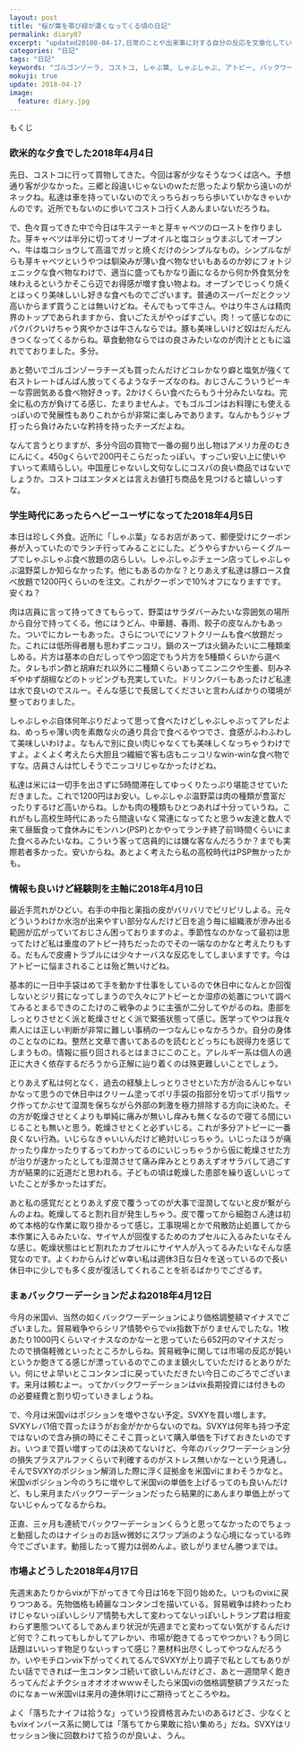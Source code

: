```yaml
---
layout: post
title: "桜が葉を帯び緑が濃くなってくる頃の日記"
permalink: diary07
excerpt: "updated20180-04-17,日常のことや出来事に対する自分の反応を文章化していこうのコーナーです。特にテーマも設けずにつらつらと書いていくとっても楽しいコーナーです。見る人にとって楽しいコーナーかどうかは定かではありませんよー"
categories: "日記"
tags: "日記"
keywords: "ゴルゴンゾーラ, コストコ, しゃぶ葉, しゃぶしゃぶ, アトピー, バックワーデーション, vix"
mokuji: true
update: 2018-04-17
image:
  feature: diary.jpg
---
```


<div id="mokuji"><span>もくじ</span></div>

### 欧米的な夕食でした2018年4月4日

先日、コストコに行って買物してきた。今回は客が少なそうなつくば店へ。予想通り客が少なかった。三郷と段違いじゃないのｗただ思ったより駅から遠いのがネックね。私達は車を持っていないのでえっちらおっちら歩いていかなきゃいかんのです。近所でもないのに歩いてコストコ行く人あんまいないだろうね。

で、色々買ってきた中で今日は牛ステーキと芽キャベツのローストを作りました。芽キャベツは半分に切ってオリーブオイルと塩コショウまぶしてオーブンへ、牛は塩コショウして高温でガッと焼くだけのシンプルなもの。シンプルながらも芽キャベツというやつは馴染みが薄い食べ物なせいもあるのか妙にフォトジェニックな食べ物なわけで、適当に盛ってもかなり画になるから何か外食気分を味わえるというかそこら辺でお得感が増す食い物よね。オーブンでじっくり焼くとほっくり美味しいし好きな食べものでございます。普通のスーパーだとクッソ高いからまず買うことは無いけどね。そんでもって牛さん。やはり牛さんは精肉界のトップであられますから、食いごたえがやっぱすごい。肉！って感じなのにパクパクいけちゃう爽やかさは牛さんならでは。豚も美味しいけど奴はだんだんきつくなってくるからね。草食動物ならではの良さみたいなのが肉汁とともに溢れでておりました。多分。

あと勢いでゴルゴンゾーラチーズも買ったんだけどコレかなり癖と塩気が強くて右ストレートばんばん放ってくるようなチーズなのね。おじさんこういうピーキーな雰囲気ある食べ物好きっす。2かけくらい食べたらもう十分みたいなね。完全に私の方が負けてる感じ、たまりませんよ。でもゴルゴンはお料理にも使えるっぽいので発展性もありこれからが非常に楽しみであります。なんかもうジャブ打ったら負けみたいな矜持を持ったチーズだよね。

なんて言うとりますが、多分今回の買物で一番の掘り出し物はアメリカ産のむきにんにく。450gくらいで200円そこらだったっぽい。すっごい安い上に使いやすいって素晴らしい。中国産じゃないし文句なしにコスパの良い商品ではないでしょうか。コストコはエンタメとは言えお値打ち商品を見つけると嬉しいっすな。

### 学生時代にあったらヘビーユーザになってた2018年4月5日

本日は珍しく外食。近所に「しゃぶ葉」なるお店があって、郵便受けにクーポン券が入っていたのでランチ行ってみることにした。どうやらすかいらーくグループでしゃぶしゃぶ食べ放題の店らしい。しゃぶしゃぶチェーン店ってしゃぶしゃぶ温野菜しか知らなかったす。他にもあるのかな？とりあえず私達は豚ロース食べ放題で1200円くらいのを注文。これがクーポンで10%オフになりますです。安くね？

肉は店員に言って持ってきてもらって、野菜はサラダバーみたいな雰囲気の場所から自分で持ってくる。他にはうどん、中華麺、春雨、餃子の皮なんかもあった。ついでにカレーもあった。さらについでにソフトクリームも食べ放題だった。これには低所得者層も思わずニッコリ。鍋のスープは火鍋みたいに二種類楽しめる。片方は基本の白だしってやつ固定でもう片方を5種類くらいから選べた。タレもポン酢と胡麻だれ以外に二種類くらいあってニンニクや生姜、刻みネギやゆず胡椒などのトッピングも充実していた。ドリンクバーもあったけど私達は水で良いのでスルー。そんな感じで長居してくださいと言わんばかりの環境が整っておりました。

しゃぶしゃぶ自体何年ぶりだよって思って食べたけどしゃぶしゃぶってアレだよね、めっちゃ薄い肉を素敵な火の通り具合で食べるやつでさ、食感がふわふわして美味しいわけよ。なもんで別に良い肉じゃなくても美味しくなっちゃうわけですよ。よくよく考えたら大胆且つ繊細で客も店もニッコリなwin-winな食べ物ですな。店員さんは忙しそうでニッコリじゃなかったけどね。

私達は米には一切手を出さずに5時間滞在してゆっくりたっぷり堪能させていただきました。これで1200円はお安い。しゃぶしゃぶ温野菜は肉の種類が豊富だったりするけど高いからね。しかも肉の種類もひとつあれば十分っていうね。これがもし高校生時代にあったら間違いなく常連になってたと思うｗ友達と数人で来て昼飯食って食休みにモンハン(PSP)とかやってランチ終了前1時間くらいにまた食べるみたいなね。こういう客って店員的には嫌な客なんだろうか？までも実際若者多かった。安いからね。あとよく考えたら私の高校時代はPSP無かったかも。

### 情報も良いけど経験則を主軸に2018年4月10日

最近手荒れがひどい。右手の中指と薬指の皮がバリバリでピリピリしよる。元々どういうわけか水泡が出来やすい部分なんだけど日を追う毎に組織液が滲み出る範囲が広がっていておじさん困っておりますのよ。季節性なのかなって最初は思ってたけど私は重度のアトピー持ちだったのでその一端なのかなと考えたりもする。だもんで皮膚トラブルには少々ナーバスな反応をしてしまいますです。今はアトピーに悩まされることは殆ど無いけどね。

基本的に一日中手袋はめて手を動かす仕事をしているので休日中になんとか回復しないとジリ貧になってしまうので久々にアトピーとか湿疹の処置について調べてみるとまるできのこたけのこ戦争のように主張が二分してやがるのね。患部をしっとりさせとく派と乾燥させとく派で緊張状態って感じ。医学ってやつは我々素人には正しい判断が非常に難しい事柄の一つなんじゃなかろうか。自分の身体のことなのにね。整然と文章で書いてあるのを読むとどっちにも説得力を感じてしまうもの。情報に振り回されるとはまさにこのこと。アレルギー系は個人の適正に大きく依存するだろうから正解に辿り着くのは殊更難しいことでしょう。

とりあえず私は何となく、過去の経験上しっとりさせといた方が治るんじゃないかなって思うので休日中はクリーム塗ってポリ手袋の指部分を切ってポリ指サック作ってかぶせて湿潤を保ちながら外部の刺激を極力排除する方向に決めた。その方が乾燥させとくよりも単純に痛みが無いし痒みも無くなるので寝てる間にいじることも無いと思う。乾燥させとくと必ずいじる。これが多分アトピーに一番良くない行為。いじらなきゃいいんだけど絶対いじっちゃう。いじったほうが痛かったり痒かったりするってわかってるのにいじっちゃうから仮に乾燥させた方が治りが速かったとしても湿潤させて痛み痒みととりあえずオサラバして過ごす方が結果的に近道だと思われる。子どもの頃は乾燥した患部を繰り返しいじっていたことが多かったはずだ。

あと私の感覚だととりあえず皮で覆うってのが大事で湿潤してないと皮が繋がらんのよね。乾燥してると割れ目が発生しちゃう。皮で覆ってから細胞さん達は初めて本格的な作業に取り掛かるって感じ。工事現場とかで飛散防止処置してから本作業に入るみたいな、サイヤ人が回復するためのカプセルに入るみたいなそんな感じ。乾燥状態はヒビ割れたカプセルにサイヤ人が入ってるみたいなそんな感覚なのです。よくわからんけどｗ幸い私は週休3日な日々を送っているので長い休日中に少しでも多く皮が復活してくれることを祈るばかりでござるす。

### まぁバックワーデーションだよね2018年4月12日

今月の米国vi、当然の如くバックワーデーションにより価格調整額マイナスでございました。貿易戦争やらシリア情勢やらでvix指数下がりませんでしたな。1枚あたり1000円くらいマイナスなのかなーと思っていたら652円のマイナスだったので損傷軽微といったところかしらね。貿易戦争に関しては市場の反応が鈍いというか飽きてる感じが漂っているのでこのまま鎮火していただけるとありがたい。何にせよ早いとこコンタンゴに戻っていただきたい今日このごろでございます。来月は頼むよー。ってかバックワーデーションはvix長期投資には付きものの必要経費と割り切っていきましょうね。

で、今月は米国viはポジションを増やさない予定。SVXYを買い増します。SVXYレバ1倍で買ったほうがお金がかからないのでね。SVXYは何年も持つ予定ではないので含み損の時にそこそこ買っといて購入単価を下げておきたいのですお。いつまで買い増すってのは決めてないけど、今年のバックワーデーション分の損失プラスアルファくらいで利確するのがストレス無いかなーという見通し。そんでSVXYのポジション解消した際に浮く証拠金を米国viにまわそうかなと。米国viポジション今のうちに増やして米国viの単価を上げるってのも良いんだけど、もし来月またバックワーデーションだったら結果的にあんまり単価上がってないじゃんってなるからね。

正直、三ヶ月も連続でバックワーデーションくらうと思ってなかったのでちょっと動揺したのはナイショのお話ｗ微妙にスワップ派のような心境になっている昨今でございます。動揺したって握力は弱めんよ。欲しがりません勝つまでは。

### 市場よどうした2018年4月17日

先週末あたりからvixが下がってきて今日は16を下回り始めた。いつものvixに戻りつつある。先物価格も綺麗なコンタンゴを描いている。貿易戦争は終わったわけじゃないっぽいしシリア情勢も大して変わってないっぽいしトランプ君は相変わらず悪態ついてるしであんまり状況が先週までと変わってない気がするんだけど何で？これってもしかしてアレかい、市場が飽きてるってやつかい？もう同じ話題はいいっす物足りないっすって感じ？悪材料出尽くしってやつなんだろうか。いやモチロンvix下がってくれてるんでSVXYが上り調子で私としてもありがたい話でできれば一生コンタンゴ続いて欲しいんだけどさ、あと一週間早く飽きろってんだよチクショオオオオｗｗｗそしたら米国viの価格調整額プラスだったのになぁーｗ米国viは来月の連休明けにご期待ってところやね。

よく「落ちたナイフは拾うな」っていう投資格言みたいのあるけどさ、少なくともvixインバース系に関しては「落ちてから果敢に拾い集めろ」だね。SVXYはリセッション後に回数わけて拾うのが良いよ、うん。